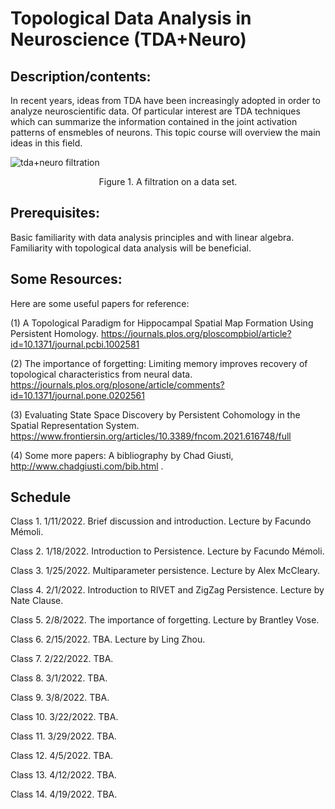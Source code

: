 # Topological Data Analysis in Neuroscience (TDA+Neuro)

## Description/contents: 
In recent years, ideas from TDA have been increasingly adopted in order to analyze neuroscientific data. Of particular interest are TDA techniques which can summarize the information contained in the joint activation patterns of ensmebles of neurons. This topic course will overview the main ideas in this field.


![tda+neuro filtration](https://user-images.githubusercontent.com/25011329/148897433-121fe6ab-641a-4533-aa68-bb9960de86f0.png)


<p align = "center">
Figure 1. A filtration on a data set.
</p>

## Prerequisites: 
Basic familiarity with data analysis principles and with linear algebra. Familiarity with topological data analysis will be beneficial.

## Some Resources: 
Here are some useful papers for reference:

(1) A Topological Paradigm for Hippocampal Spatial Map Formation Using Persistent Homology. https://journals.plos.org/ploscompbiol/article?id=10.1371/journal.pcbi.1002581

(2) The importance of forgetting: Limiting memory improves recovery of topological characteristics from neural data. https://journals.plos.org/plosone/article/comments?id=10.1371/journal.pone.0202561

(3) Evaluating State Space Discovery by Persistent Cohomology in the Spatial Representation System. https://www.frontiersin.org/articles/10.3389/fncom.2021.616748/full

(4) Some more papers: A bibliography by Chad Giusti, http://www.chadgiusti.com/bib.html .

## Schedule

Class 1. 1/11/2022. Brief discussion and introduction. Lecture by Facundo Mémoli.

Class 2. 1/18/2022. Introduction to Persistence. Lecture by Facundo Mémoli.

Class 3. 1/25/2022. Multiparameter persistence. Lecture by Alex McCleary.

Class 4. 2/1/2022. Introduction to RIVET and ZigZag Persistence. Lecture by Nate Clause.

Class 5. 2/8/2022. The importance of forgetting. Lecture by Brantley Vose.

Class 6. 2/15/2022. TBA. Lecture by Ling Zhou.

Class 7. 2/22/2022. TBA.

Class 8. 3/1/2022. TBA.

Class 9. 3/8/2022. TBA.

Class 10. 3/22/2022. TBA.

Class 11. 3/29/2022. TBA.

Class 12. 4/5/2022. TBA.

Class 13. 4/12/2022. TBA.

Class 14. 4/19/2022. TBA.
